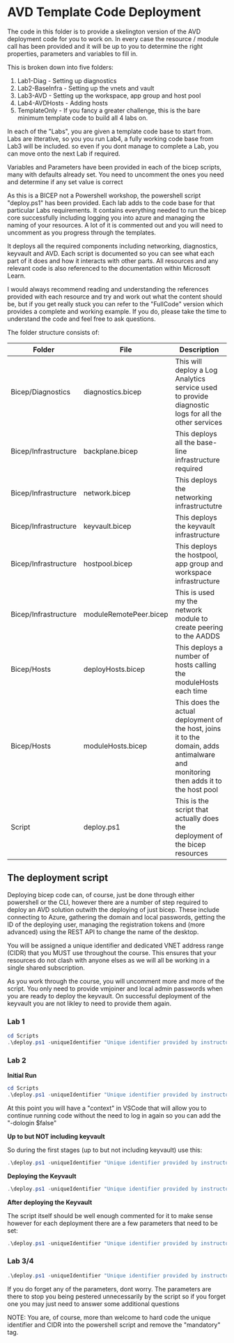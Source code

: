 # AVD Template Code Deployment

The code in this folder is to provide a skelington version of the AVD deployment code for you to work on.  In every case the resource / module call has been provided and it will be up to you to determine the right properties, parameters and variables to fill in.

This is broken down into five folders:

1. Lab1-Diag - Setting up diagnostics
2. Lab2-BaseInfra - Setting up the vnets and vault
3. Lab3-AVD - Setting up the workspace, app group and host pool
4. Lab4-AVDHosts - Adding hosts
5. TemplateOnly - If you fancy a greater challenge, this is the bare minimum template code to build all 4 labs on.

In each of the "Labs", you are given a template code base to start from.  Labs are itterative, so you you run Lab4, a fully working code base from Lab3 will be included.  so even if you dont manage to complete a Lab, you can move onto the next Lab if required.

Variables and Parameters have been provided in each of the bicep scripts, many with defaults already set.  You need to uncomment the ones you need and determine if any set value is correct

As this is a BICEP not a Powershell workshop, the powershell script "deploy.ps1" has been provided.  Each lab adds to the code base for that particular Labs requirements.  It contains everything needed to run the bicep core successfully including logging you into azure and managing the naming of your resources.  A lot of it is commented out and you will need to uncomment as you progress through the templates.

It deploys all the required components including networking, diagnostics, keyvault and AVD.  Each script is documented so you can see what each part of it does and how it interacts with other parts.  All resources and any relevant code is also referenced to the documentation within Microsoft Learn.

I would always recommend reading and understanding the references provided with each resource and try and work out what the content should be, but if you get really stuck you can refer to the "FullCode" version which provides a complete and working example.  If you do, please take the time to understand the code and feel free to ask questions.

The folder structure consists of:

| Folder | File | Description |
| --- | --- | --- |
| Bicep/Diagnostics | diagnostics.bicep | This will deploy a Log Analytics service used to provide diagnostic logs for all the other services |
| Bicep/Infrastructure | backplane.bicep | This deploys all the base-line infrastructure required |
| Bicep/Infrastructure | network.bicep | This deploys the networking infrastructutre |
| Bicep/Infrastructure | keyvault.bicep | This deploys the keyvault infrastructure |
| Bicep/Infrastructure | hostpool.bicep | This deploys the hostpool, app group and workspace infrastructure |
| Bicep/Infrastructure | moduleRemotePeer.bicep | This is used my the network module to create peering to the AADDS |
| Bicep/Hosts | deployHosts.bicep | This deploys a number of hosts calling the moduleHosts each time |
| Bicep/Hosts | moduleHosts.bicep | This does the actual deployment of the host, joins it to the domain, adds antimalware and monitoring then adds it to the host pool |
| Script | deploy.ps1 | This is the script that actually does the deployment of the bicep resources |

## The deployment script

Deploying bicep code can, of course, just be done through either powershell or the CLI, however there are a number of step required to deploy an AVD solution outwith the deploying of just bicep.  These include connecting to Azure, gathering the domain and local passwords, getting the ID of the deploying user, managing the registration tokens and (more advanced) using the REST API to change the name of the desktop.

You will be assigned a unique identifier and dedicated VNET address range (CIDR) that you MUST use throughout the course.  This ensures that your resources do not clash with anyone elses as we will all be working in a single shared subscription.

As you work through the course, you will uncomment more and more of the script.  You only need to provide vmjoiner and local admin passwords when you are ready to deploy the keyvault.  On successful deployment of the keyvault you are not likley to need to provide them again.

### Lab 1

```Powershell
cd Scripts
.\deploy.ps1 -uniqueIdentifier "Unique identifier provided by instructor"
```

### Lab 2

**Initial Run**

```Powershell
cd Scripts
.\deploy.ps1 -uniqueIdentifier "Unique identifier provided by instructor" -avdVnetCIDR "provided CIDR" -updateVault $false
```

At this point you will have a "context" in VSCode that will allow you to continue running code without the need to log in again so you can add the "-dologin $false"

**Up to but NOT including keyvault**

So during the first stages (up to but not including keyvault) use this:

```Powershell
.\deploy.ps1 -uniqueIdentifier "Unique identifier provided by instructor" -avdVnetCIDR "provided CIDR" -dologin $false -updateVault $false
```

**Deploying the Keyvault**

```Powershell
.\deploy.ps1 -uniqueIdentifier "Unique identifier provided by instructor" -avdVnetCIDR "provided CIDR" -dologin $false -updateVault $true
```

**After deploying the Keyvault**

The script itself should be well enough commented for it to make sense however for each deployment there are a few parameters that need to be set:

```Powershell
.\deploy.ps1 -uniqueIdentifier "Unique identifier provided by instructor" -avdVnetCIDR "provided CIDR" -dologin $false -updateVault $false
```

### Lab 3/4

```Powershell
.\deploy.ps1 -uniqueIdentifier "Unique identifier provided by instructor" -avdVnetCIDR "provided CIDR" -dologin $false -updateVault $false
```

If you do forget any of the parameters, dont worry.  The parameters are there to stop you being pestered unnecessarily by the script so if you forget one you may just need to answer some additional questions

NOTE:  You are, of course, more than welcome to hard code the unique identifier and CIDR into the powershell script and remove the "mandatory" tag.